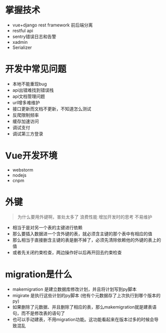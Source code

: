 # 掌握技术
+ vue+django rest framework 前后端分离
+ restful api
+ sentry错误日志和告警
+ xadmin
+ Serializer


# 开发中常见问题
+ 本地不能重现bug
+ api出错难找到错误栈 
+ api文档管理问题
+ url增多难维护
+ 接口更新而文档不更新，不知道怎么测试
+ 反爬限制频率
+ 缓存加速访问
+ 调试支付 
+ 调试第三方登录


# Vue开发环境
+ webstorm
+ nodejs
+ cnpm

# 外键
> 为什么要用外键啊，害处太多了
> 浪费性能
> 增加开发时的思考
> 不易维护
+ 相当于是对另一个表的主键进行依赖
+ 那么要插入数据进一个含外键的表，就必须含主键的那个表中有相应的值
+ 那么相当于直接删含主键的表是删不掉了，必须先清除依赖他的外键的表上的值
+ 或者先关闭约束检查，两边操作好以后再开回去约束检查


# migration是什么
+ makemigration 是建立数据库修改计划，并且将计划写到py脚本
+ migirate 是执行这些计划的py脚本 (他有个元数据存了上次执行到哪个版本的py)
+ 如果删除了元数据、并且删除了相应的表，那么makemigration就是建表语句，而不是修改表的语句了
+ 也可以手动建表，不用migration功能。这功能看起来在版本过多的时候会导致混乱